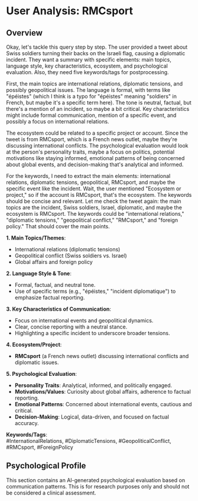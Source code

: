 # User Analysis: RMCsport

## Overview

<think>
Okay, let's tackle this query step by step. The user provided a tweet about Swiss soldiers turning their backs on the Israeli flag, causing a diplomatic incident. They want a summary with specific elements: main topics, language style, key characteristics, ecosystem, and psychological evaluation. Also, they need five keywords/tags for postprocessing.

First, the main topics are international relations, diplomatic tensions, and possibly geopolitical issues. The language is formal, with terms like "épéistes" (which I think is a typo for "épéistes" meaning "soldiers" in French, but maybe it's a specific term here). The tone is neutral, factual, but there's a mention of an incident, so maybe a bit critical. Key characteristics might include formal communication, mention of a specific event, and possibly a focus on international relations.

The ecosystem could be related to a specific project or account. Since the tweet is from RMCsport, which is a French news outlet, maybe they're discussing international conflicts. The psychological evaluation would look at the person's personality traits, maybe a focus on politics, potential motivations like staying informed, emotional patterns of being concerned about global events, and decision-making that's analytical and informed.

For the keywords, I need to extract the main elements: international relations, diplomatic tensions, geopolitical, RMCsport, and maybe the specific event like the incident. Wait, the user mentioned "Ecosystem or project," so if the account is RMCsport, that's the ecosystem. The keywords should be concise and relevant. Let me check the tweet again: the main topics are the incident, Swiss soldiers, Israel, diplomatic, and maybe the ecosystem is RMCsport. The keywords could be "international relations," "diplomatic tensions," "geopolitical conflict," "RMCsport," and "foreign policy." That should cover the main points.
</think>

**1. Main Topics/Themes**:  
- International relations (diplomatic tensions)  
- Geopolitical conflict (Swiss soldiers vs. Israel)  
- Global affairs and foreign policy  

**2. Language Style & Tone**:  
- Formal, factual, and neutral tone.  
- Use of specific terms (e.g., "épéistes," "incident diplomatique") to emphasize factual reporting.  

**3. Key Characteristics of Communication**:  
- Focus on international events and geopolitical dynamics.  
- Clear, concise reporting with a neutral stance.  
- Highlighting a specific incident to underscore broader tensions.  

**4. Ecosystem/Project**:  
- **RMCsport** (a French news outlet) discussing international conflicts and diplomatic issues.  

**5. Psychological Evaluation**:  
- **Personality Traits**: Analytical, informed, and politically engaged.  
- **Motivations/Values**: Curiosity about global affairs, adherence to factual reporting.  
- **Emotional Patterns**: Concerned about international events, cautious and critical.  
- **Decision-Making**: Logical, data-driven, and focused on factual accuracy.  

**Keywords/Tags**:  
#InternationalRelations, #DiplomaticTensions, #GeopoliticalConflict, #RMCsport, #ForeignPolicy

## Psychological Profile

This section contains an AI-generated psychological evaluation based on communication patterns. This is for research purposes only and should not be considered a clinical assessment.
